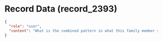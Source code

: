 # Record Data (record_2393)

```json
{
  "role": "user",
  "content": "What is the combined pattern in what this family member said? "
}
```
